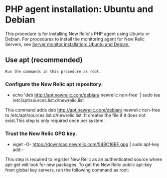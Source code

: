 # PHP agent installation: Ubuntu and Debian

  This procedure is for installing New Relic's PHP agent using Ubuntu or Debian. For procedures to install the monitoring agent for New Relic Servers, see [Server monitor installation: Ubuntu and Debian.](https://docs.newrelic.com/docs/servers/new-relic-servers-linux/installation-configuration/servers-installation-ubuntu-debian)

## Use apt (recommended)
    
    Run the commands in this procedure as root.

### Configure the New Relic apt repository.

  - echo 'deb http://apt.newrelic.com/debian/ newrelic non-free' | sudo tee /etc/apt/sources.list.d/newrelic.list

  This command adds deb http://apt.newrelic.com/debian/ newrelic non-free to /etc/apt/sources.list.d/newrelic.list. It creates the file if it does not exist.This step is only required once per system.

### Trust the New Relic GPG key.

  - wget -O- https://download.newrelic.com/548C16BF.gpg | sudo apt-key add -

  This step is required to register New Relic as an authenticated source where apt-get will look for new packages. To get the New Relic public apt-key from global key servers, run the following command as root:
